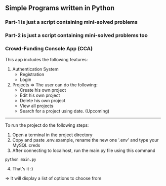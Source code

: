 ## Simple Programs written in Python

### Part-1 is just a script containing mini-solved problems
### Part-2 is just a script containing mini-solved problems too

### Crowd-Funding Console App (CCA)

This app includes the following features:
1. Authentication System
    * Registration
    * Login
2. Projects
  => The user can do the following:
    * Create his own project
    * Edit his own project
    * Delete his own project
    * View all projects
    * Search for a project using date. (Upcoming)

  
<hr />

To run the project do the following steps:
  
  1. Open a terminal in the project directory
  2. Copy and paste .env.example, rename the new one '.env' and type your MySQL creds
  3. After connecting to localhost, run the main.py file using this command 
  
  ```
  python main.py
  ```
  
  4. That's it :) 

=> It will display a list of options to choose from
